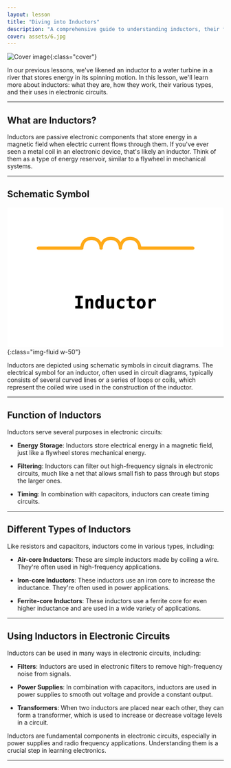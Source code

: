 ```yaml
---
layout: lesson
title: "Diving into Inductors"
description: "A comprehensive guide to understanding inductors, their function, different types, and how they are used in electronic circuits."
cover: assets/6.jpg
---
```


![Cover image]({{page.cover}}){:class="cover"}

In our previous lessons, we've likened an inductor to a water turbine in a river that stores energy in its spinning motion. In this lesson, we'll learn more about inductors: what they are, how they work, their various types, and their uses in electronic circuits.

---

## What are Inductors?

Inductors are passive electronic components that store energy in a magnetic field when electric current flows through them. If you've ever seen a metal coil in an electronic device, that's likely an inductor. Think of them as a type of energy reservoir, similar to a flywheel in mechanical systems.

---

## Schematic Symbol

![Resistors](assets/inductor_symbol.png){:class="img-fluid w-50"}

Inductors are depicted using schematic symbols in circuit diagrams.  The electrical symbol for an inductor, often used in circuit diagrams, typically consists of several curved lines or a series of loops or coils, which represent the coiled wire used in the construction of the inductor.

---

## Function of Inductors

Inductors serve several purposes in electronic circuits:

- **Energy Storage**: Inductors store electrical energy in a magnetic field, just like a flywheel stores mechanical energy.

- **Filtering**: Inductors can filter out high-frequency signals in electronic circuits, much like a net that allows small fish to pass through but stops the larger ones.

- **Timing**: In combination with capacitors, inductors can create timing circuits.

---

## Different Types of Inductors

Like resistors and capacitors, inductors come in various types, including:

- **Air-core Inductors**: These are simple inductors made by coiling a wire. They're often used in high-frequency applications.

- **Iron-core Inductors**: These inductors use an iron core to increase the inductance. They're often used in power applications.

- **Ferrite-core Inductors**: These inductors use a ferrite core for even higher inductance and are used in a wide variety of applications.

---

## Using Inductors in Electronic Circuits

Inductors can be used in many ways in electronic circuits, including:

- **Filters**: Inductors are used in electronic filters to remove high-frequency noise from signals.

- **Power Supplies**: In combination with capacitors, inductors are used in power supplies to smooth out voltage and provide a constant output.

- **Transformers**: When two inductors are placed near each other, they can form a transformer, which is used to increase or decrease voltage levels in a circuit.

Inductors are fundamental components in electronic circuits, especially in power supplies and radio frequency applications. Understanding them is a crucial step in learning electronics.

---
